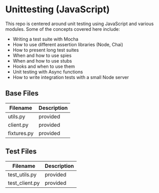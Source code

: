 # Unittesting (JavaScript)

This repo is centered around unit testing using JavaScript and various modules. Some of the concepts covered here include:
  - Writing a test suite with Mocha
  - How to use different assertion libraries (Node, Chai)
  - How to present long test suites
  - When and how to use spies
  - When and how to use stubs
  - Hooks and when to use them
  - Unit testing with Async functions
  - How to write integration tests with a small Node server

## Base Files

| Filename | Description |
| -------- | ----------- |
| utils.py | provided |
| client.py | provided |
| fixtures.py | provided |

## Test Files

| Filename | Description |
| -------- | ----------- |
| test_utils.py | provided |
| test_client.py | provided |
